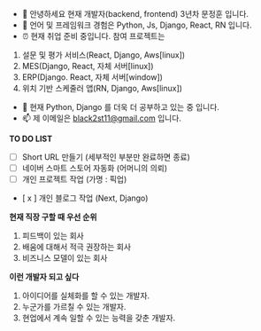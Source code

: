 - 👋 안녕하세요 현재 개발자(backend, frontend) 3년차 문정훈 입니다.
- 👀 언어 및 프레임워크 경험은 Python, Js, Django, React, RN 입니다.
- ⏰ 현재 취업 준비 중입니다. 참여 프로젝트는
1. 설문 및 평가 서비스(React, Django, Aws[linux])
2. MES(Django, React, 자체 서버[linux])
3. ERP(Django. React, 자체 서버[window])
4. 위치 기반 스케줄러 앱(RN, Django, Aws[linux])
- 🌱 현재 Python, Django 를 더욱 더 공부하고 있는 중 입니다.
- 📫 제 이메일은 black2st11@gmail.com 입니다.

__TO DO LIST__
-   [ ] Short URL 만들기 (세부적인 부분만 완료하면 종료)
-   [ ] 네이버 스마트 스토어 자동화 (어머니의 의뢰)
-   [ ] 개인 프로젝트 작업 (가명 : 픽업)
-   [ x ] 개인 블로그 작업 (Next, Django)

__현재 직장 구할 때 우선 순위__
1. 피드백이 있는 회사
2. 배움에 대해서 적극 권장하는 회사
3. 비즈니스 모델이 있는 회사

__이런 개발자 되고 싶다__
1. 아이디어를 실체화를 할 수 있는 개발자.
2. 누군가를 가르칠 수 있는 개발자.
3. 현업에서 계속 일할 수 있는 능력을 갖춘 개발자.


<!---
black2st11/black2st11 is a ✨ special ✨ repository because its `README.md` (this file) appears on your GitHub profile.
You can click the Preview link to take a look at your changes.
--->
